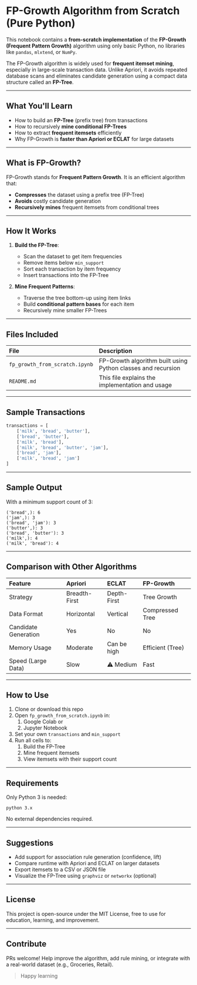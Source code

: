 # FP-Growth Algorithm from Scratch (Pure Python)

This notebook contains a **from-scratch implementation** of the **FP-Growth (Frequent Pattern Growth)** algorithm using only basic Python, no libraries like `pandas`, `mlxtend`, or `NumPy`.

The FP-Growth algorithm is widely used for **frequent itemset mining**, especially in large-scale transaction data. Unlike Apriori, it avoids repeated database scans and eliminates candidate generation using a compact data structure called an **FP-Tree**.

---

## What You'll Learn

- How to build an **FP-Tree** (prefix tree) from transactions
- How to recursively **mine conditional FP-Trees**
- How to extract **frequent itemsets** efficiently
- Why FP-Growth is **faster than Apriori or ECLAT** for large datasets

---

## What is FP-Growth?

FP-Growth stands for **Frequent Pattern Growth**. It is an efficient algorithm that:

- **Compresses** the dataset using a prefix tree (FP-Tree)
- **Avoids** costly candidate generation
- **Recursively mines** frequent itemsets from conditional trees

---

## How It Works

1. **Build the FP-Tree**:
   - Scan the dataset to get item frequencies
   - Remove items below `min_support`
   - Sort each transaction by item frequency
   - Insert transactions into the FP-Tree

2. **Mine Frequent Patterns**:
   - Traverse the tree bottom-up using item links
   - Build **conditional pattern bases** for each item
   - Recursively mine smaller FP-Trees

---

## Files Included

| File                      | Description                                                  |
|:---------------------------|:--------------------------------------------------------------|
| `fp_growth_from_scratch.ipynb` | FP-Growth algorithm built using Python classes and recursion |
| `README.md`               | This file explains the implementation and usage            |

---

## Sample Transactions

```python
transactions = [
    ['milk', 'bread', 'butter'],
    ['bread', 'butter'],
    ['milk', 'bread'],
    ['milk', 'bread', 'butter', 'jam'],
    ['bread', 'jam'],
    ['milk', 'bread', 'jam']
]
```

---

## Sample Output
With a minimum support count of 3:

```Frequent Itemsets:
('bread',): 6
('jam',): 3
('bread', 'jam'): 3
('butter',): 3
('bread', 'butter'): 3
('milk',): 4
('milk', 'bread'): 4
```

---


## Comparison with Other Algorithms

| Feature              | Apriori       | ECLAT       | FP-Growth        |
|:-------------------- |:------------- |:----------- |:---------------- |
| Strategy             | Breadth-First | Depth-First | Tree Growth      |
| Data Format          | Horizontal    | Vertical    | Compressed Tree  |
| Candidate Generation |  Yes         |  No        |  No             |
| Memory Usage         | Moderate      | Can be high | Efficient (Tree) |
| Speed (Large Data)   |  Slow        | ⚠ Medium   |  Fast           |

---

## How to Use
1. Clone or download this repo
2. Open `fp_growth_from_scratch.ipynb` in:
      1. Google Colab or
      2. Jupyter Notebook
3. Set your own `transactions` and `min_support`
4. Run all cells to:
      1. Build the FP-Tree
      2. Mine frequent itemsets
      3. View itemsets with their support count

---

## Requirements
Only Python 3 is needed:

```
python 3.x
```
No external dependencies required.

---

## Suggestions
* Add support for association rule generation (confidence, lift)
* Compare runtime with Apriori and ECLAT on larger datasets
* Export itemsets to a CSV or JSON file
* Visualize the FP-Tree using `graphviz` or `networkx` (optional)

---

## License
This project is open-source under the MIT License, free to use for education, learning, and improvement.

---


## Contribute
PRs welcome! Help improve the algorithm, add rule mining, or integrate with a real-world dataset (e.g., Groceries, Retail).

> Happy learning

